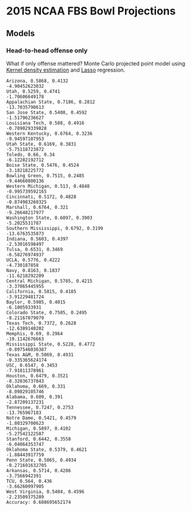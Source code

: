 # 2015 NCAA FBS Bowl Projections

## Models

### Head-to-head offense only
What if only offense mattered? Monte Carlo projected point model using [Kernel density estimation](https://en.wikipedia.org/wiki/Kernel_density_estimation) and [Lasso](http://statweb.stanford.edu/~tibs/lasso/simple.html) regression.

```
Arizona, 0.5868, 0.4132
-4.90452623032
Utah, 0.5259, 0.4741
-1.70606649178
Appalachian State, 0.7186, 0.2812
-13.7035790613
San Jose State, 0.5408, 0.4592
-1.51796236627
Louisiana Tech, 0.508, 0.4916
-0.789029339828
Western Kentucky, 0.6764, 0.3236
-9.94597107953
Utah State, 0.6169, 0.3831
-5.75118723872
Toledo, 0.66, 0.34
-6.12282192712
Boise State, 0.5476, 0.4524
-3.18218225772
Bowling Green, 0.7515, 0.2485
-9.44660800136
Western Michigan, 0.513, 0.4848
-0.995739592165
Cincinnati, 0.5172, 0.4828
-0.874983260325
Marshall, 0.6764, 0.321
-9.26648217977
Washington State, 0.6097, 0.3903
-5.2025531787
Southern Mississippi, 0.6792, 0.3199
-13.6763535873
Indiana, 0.5603, 0.4397
-2.53016598497
Tulsa, 0.6531, 0.3469
-6.58276974937
UCLA, 0.5776, 0.4222
-4.730187858
Navy, 0.8163, 0.1837
-11.6218292209
Central Michigan, 0.5785, 0.4215
-3.37065445955
California, 0.5815, 0.4185
-3.91229481724
Baylor, 0.5985, 0.4015
-6.1005933931
Colorado State, 0.7505, 0.2495
-8.21167079079
Texas Tech, 0.7372, 0.2628
-12.6389140202
Memphis, 0.69, 0.2964
-19.1142676663
Mississippi State, 0.5228, 0.4772
-0.897546036387
Texas A&M, 0.5069, 0.4931
-0.335365624174
USC, 0.6547, 0.3453
-7.91811378961
Houston, 0.6479, 0.3521
-8.32036737843
Oklahoma, 0.669, 0.331
-8.09829105746
Alabama, 0.609, 0.391
-2.87209137231
Tennessee, 0.7247, 0.2753
-13.765967183
Notre Dame, 0.5421, 0.4579
-1.80329700623
Michigan, 0.5897, 0.4102
-5.27542122587
Stanford, 0.6442, 0.3558
-6.04064353747
Oklahoma State, 0.5379, 0.4621
-1.88443917759
Penn State, 0.5065, 0.4934
-0.271691632705
Arkansas, 0.5714, 0.4286
-3.7566942391
TCU, 0.564, 0.436
-3.66260997905
West Virginia, 0.5404, 0.4596
-2.23509375289
Accuracy: 0.608695652174
```
